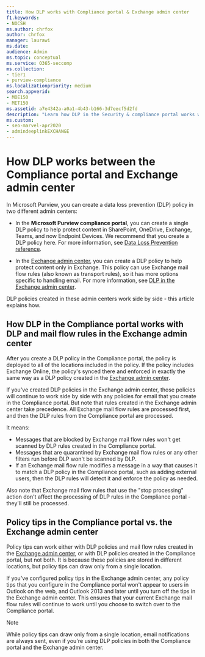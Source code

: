 ```yaml
---
title: How DLP works with Compliance portal & Exchange admin center
f1.keywords:
- NOCSH
ms.author: chrfox
author: chrfox
manager: laurawi
ms.date:
audience: Admin
ms.topic: conceptual
ms.service: O365-seccomp
ms.collection: 
- tier1
- purview-compliance
ms.localizationpriority: medium
search.appverid: 
- MOE150
- MET150
ms.assetid: a7e4342a-a0a1-4b43-b166-3d7eecf5d2fd
description: "Learn how DLP in the Security & compliance portal works with DLP and mail flow rules (transport rules) in the Exchange admin center."
ms.custom: 
- seo-marvel-apr2020
- admindeeplinkEXCHANGE
---
```


# How DLP works between the Compliance portal and Exchange admin center

In Microsoft Purview, you can create a data loss prevention (DLP) policy in two different admin centers:
  
- In the **Microsoft Purview compliance portal**, you can create a single DLP policy to help protect content in SharePoint, OneDrive, Exchange, Teams, and now Endpoint Devices. We recommend that you create a DLP policy here. For more information, see [Data Loss Prevention reference](data-loss-prevention-policies.md).
    
- In the <a href="https://go.microsoft.com/fwlink/p/?linkid=2059104" target="_blank">Exchange admin center</a>, you can create a DLP policy to help protect content only in Exchange. This policy can use Exchange mail flow rules (also known as transport rules), so it has more options specific to handling email. For more information, see [DLP in the Exchange admin center](/exchange/security-and-compliance/data-loss-prevention/data-loss-prevention).
    
DLP policies created in these admin centers work side by side - this article explains how.
 
  
## How DLP in the Compliance portal works with DLP and mail flow rules in the Exchange admin center

After you create a DLP policy in the Compliance portal, the policy is deployed to all of the locations included in the policy. If the policy includes Exchange Online, the policy's synced there and enforced in exactly the same way as a DLP policy created in the <a href="https://go.microsoft.com/fwlink/p/?linkid=2059104" target="_blank">Exchange admin center</a>. 
  
If you've created DLP policies in the Exchange admin center, those policies will continue to work side by side with any policies for email that you create in the Compliance portal. But note that rules created in the Exchange admin center take precedence. All Exchange mail flow rules are processed first, and then the DLP rules from the Compliance portal are processed.
  
It means:
  
- Messages that are blocked by Exchange mail flow rules won't get scanned by DLP rules created in the Compliance portal.
- Messages that are quarantined by Exchange mail flow rules or any other filters run before DLP won't be scanned by DLP. 
- If an Exchange mail flow rule modifies a message in a way that causes it to match a DLP policy in the Compliance portal, such as adding external users, then the DLP rules will detect it and enforce the policy as needed.
    
Also note that Exchange mail flow rules that use the "stop processing" action don't affect the processing of DLP rules in the Compliance portal - they'll still be processed.
  
## Policy tips in the Compliance portal vs. the Exchange admin center

Policy tips can work either with DLP policies and mail flow rules created in the <a href="https://go.microsoft.com/fwlink/p/?linkid=2059104" target="_blank">Exchange admin center</a>, or with DLP policies created in the Compliance portal, but not both. It is because these policies are stored in different locations, but policy tips can draw only from a single location.
  
If you've configured policy tips in the Exchange admin center, any policy tips that you configure in the Compliance portal won't appear to users in Outlook on the web, and Outlook 2013 and later until you turn off the tips in the Exchange admin center. This ensures that your current Exchange mail flow rules will continue to work until you choose to switch over to the Compliance portal.
  
>[!Note]
>While policy tips can draw only from a single location, email notifications are always sent, even if you're using DLP policies in both the Compliance portal and the Exchange admin center.

